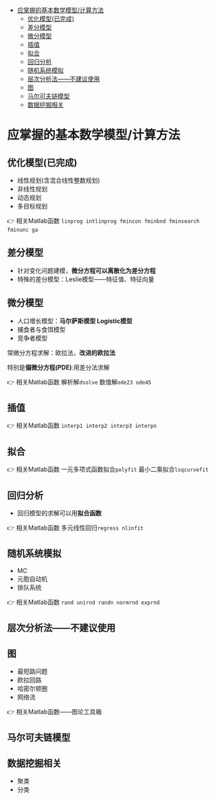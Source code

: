 - [应掌握的基本数学模型/计算方法](#%e5%ba%94%e6%8e%8c%e6%8f%a1%e7%9a%84%e5%9f%ba%e6%9c%ac%e6%95%b0%e5%ad%a6%e6%a8%a1%e5%9e%8b%e8%ae%a1%e7%ae%97%e6%96%b9%e6%b3%95)
  - [优化模型(已完成)](#%e4%bc%98%e5%8c%96%e6%a8%a1%e5%9e%8b%e5%b7%b2%e5%ae%8c%e6%88%90)
  - [差分模型](#%e5%b7%ae%e5%88%86%e6%a8%a1%e5%9e%8b)
  - [微分模型](#%e5%be%ae%e5%88%86%e6%a8%a1%e5%9e%8b)
  - [插值](#%e6%8f%92%e5%80%bc)
  - [拟合](#%e6%8b%9f%e5%90%88)
  - [回归分析](#%e5%9b%9e%e5%bd%92%e5%88%86%e6%9e%90)
  - [随机系统模拟](#%e9%9a%8f%e6%9c%ba%e7%b3%bb%e7%bb%9f%e6%a8%a1%e6%8b%9f)
  - [层次分析法——不建议使用](#%e5%b1%82%e6%ac%a1%e5%88%86%e6%9e%90%e6%b3%95%e4%b8%8d%e5%bb%ba%e8%ae%ae%e4%bd%bf%e7%94%a8)
  - [图](#%e5%9b%be)
  - [马尔可夫链模型](#%e9%a9%ac%e5%b0%94%e5%8f%af%e5%a4%ab%e9%93%be%e6%a8%a1%e5%9e%8b)
  - [数据挖掘相关](#%e6%95%b0%e6%8d%ae%e6%8c%96%e6%8e%98%e7%9b%b8%e5%85%b3)

# 应掌握的基本数学模型/计算方法

## 优化模型(已完成)

- 线性规划(含混合线性整数规划)
- 非线性规划
- 动态规划
- 多目标规划

👉 相关Matlab函数 ``linprog intlinprog fmincon fminbnd fminsearch fminunc ga``

## 差分模型

- 针对变化问题建模，**微分方程可以离散化为差分方程**
- 特殊的差分模型：Leslie模型——特征值、特征向量

## 微分模型

- 人口增长模型：**马尔萨斯模型 Logistic模型**
- 捕食者与食饵模型
- 竞争者模型

常微分方程求解：欧拉法，**改进的欧拉法**

特别是**偏微分方程(PDE)**:用差分法求解

👉 相关Matlab函数 解析解``dsolve`` 数值解``ode23 ode45``

## 插值

👉 相关Matlab函数 ``interp1 interp2 interp3 interpn``

## 拟合

👉 相关Matlab函数 一元多项式函数拟合``polyfit`` 最小二乘拟合``lsqcurvefit``

## 回归分析

- 回归模型的求解可以用**拟合函数**

👉 相关Matlab函数 多元线性回归``regress nlinfit``

## 随机系统模拟

- MC
- 元胞自动机
- 排队系统

👉 相关Matlab函数 ``rand unirnd randn normrnd exprnd``

## 层次分析法——不建议使用

## 图

- 最短路问题
- 欧拉回路
- 哈密尔顿圈
- 网络流

👉 相关Matlab函数——图论工具箱

## 马尔可夫链模型

## 数据挖掘相关

- 聚类
- 分类